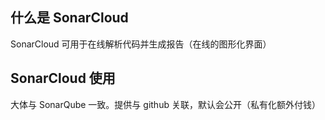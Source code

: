 ## 什么是 SonarCloud

SonarCloud 可用于在线解析代码并生成报告（在线的图形化界面）



## SonarCloud 使用

大体与 SonarQube 一致。提供与 github 关联，默认会公开（私有化额外付钱）